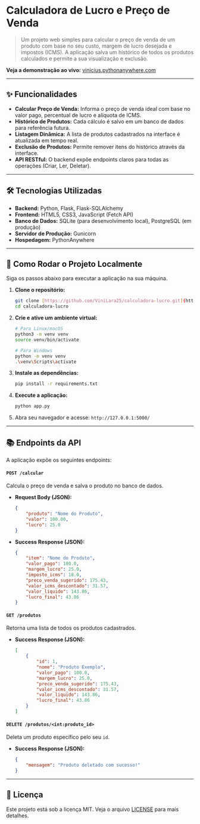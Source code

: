 # Calculadora de Lucro e Preço de Venda

> Um projeto web simples para calcular o preço de venda de um produto com base no seu custo, margem de lucro desejada e impostos (ICMS). A aplicação salva um histórico de todos os produtos calculados e permite a sua visualização e exclusão.

**Veja a demonstração ao vivo:** [vinicius.pythonanywhere.com](http://vinicius.pythonanywhere.com/)

---

## ✨ Funcionalidades

* **Calcular Preço de Venda:** Informa o preço de venda ideal com base no valor pago, percentual de lucro e alíquota de ICMS.
* **Histórico de Produtos:** Cada cálculo é salvo em um banco de dados para referência futura.
* **Listagem Dinâmica:** A lista de produtos cadastrados na interface é atualizada em tempo real.
* **Exclusão de Produtos:** Permite remover itens do histórico através da interface.
* **API RESTful:** O backend expõe endpoints claros para todas as operações (Criar, Ler, Deletar).

---

## 🛠️ Tecnologias Utilizadas

* **Backend:** Python, Flask, Flask-SQLAlchemy
* **Frontend:** HTML5, CSS3, JavaScript (Fetch API)
* **Banco de Dados:** SQLite (para desenvolvimento local), PostgreSQL (em produção)
* **Servidor de Produção:** Gunicorn
* **Hospedagem:** PythonAnywhere

---

## 🚀 Como Rodar o Projeto Localmente

Siga os passos abaixo para executar a aplicação na sua máquina.

1.  **Clone o repositório:**
    ```bash
    git clone [https://github.com/ViniLara25/calculadora-lucro.git](https://github.com/ViniLara25/calculadora-lucro.git)
    cd calculadora-lucro
    ```

2.  **Crie e ative um ambiente virtual:**
    ```bash
    # Para Linux/macOS
    python3 -m venv venv
    source venv/bin/activate

    # Para Windows
    python -m venv venv
    .\venv\Scripts\activate
    ```

3.  **Instale as dependências:**
    ```bash
    pip install -r requirements.txt
    ```

4.  **Execute a aplicação:**
    ```bash
    python app.py
    ```

5.  Abra seu navegador e acesse: `http://127.0.0.1:5000/`

---

## 📚 Endpoints da API

A aplicação expõe os seguintes endpoints:

#### `POST /calcular`

Calcula o preço de venda e salva o produto no banco de dados.

* **Request Body (JSON):**
    ```json
    {
        "produto": "Nome do Produto",
        "valor": 100.00,
        "lucro": 25.0
    }
    ```

* **Success Response (JSON):**
    ```json
    {
        "item": "Nome do Produto",
        "valor_pago": 100.0,
        "margem_lucro": 25.0,
        "imposto_icms": 18.0,
        "preco_venda_sugerido": 175.43,
        "valor_icms_descontado": 31.57,
        "valor_liquido": 143.86,
        "lucro_final": 43.86
    }
    ```

#### `GET /produtos`

Retorna uma lista de todos os produtos cadastrados.

* **Success Response (JSON):**
    ```json
    [
        {
            "id": 1,
            "nome": "Produto Exemplo",
            "valor_pago": 100.0,
            "margem_lucro": 25.0,
            "preco_venda_sugerido": 175.43,
            "valor_icms_descontado": 31.57,
            "valor_liquido": 143.86,
            "lucro_final": 43.86
        }
    ]
    ```

#### `DELETE /produtos/<int:produto_id>`

Deleta um produto específico pelo seu `id`.

* **Success Response (JSON):**
    ```json
    {
        "mensagem": "Produto deletado com sucesso!"
    }
    ```

---

## 📄 Licença

Este projeto está sob a licença MIT. Veja o arquivo [LICENSE](LICENSE) para mais detalhes.